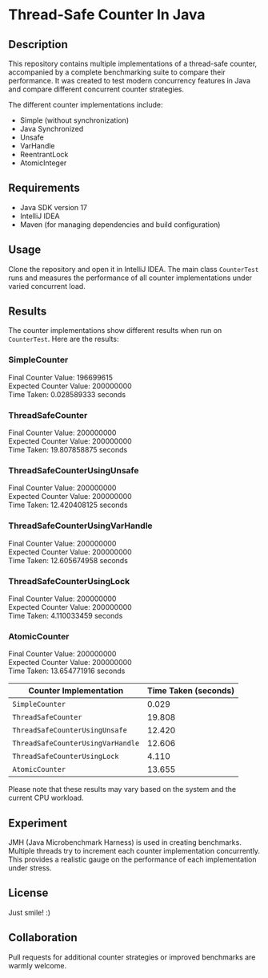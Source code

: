 # Thread-Safe Counter In Java

## Description

This repository contains multiple implementations of a thread-safe counter, accompanied by a complete benchmarking suite to compare their performance. It was created to test modern concurrency features in Java and compare different concurrent counter strategies.

The different counter implementations include:

- Simple (without synchronization)
- Java Synchronized
- Unsafe
- VarHandle
- ReentrantLock
- AtomicInteger

## Requirements

- Java SDK version 17
- IntelliJ IDEA 
- Maven (for managing dependencies and build configuration)

## Usage

Clone the repository and open it in IntelliJ IDEA. The main class `CounterTest` runs and measures the performance of all counter implementations under varied concurrent load.

## Results

The counter implementations show different results when run on `CounterTest`. Here are the results:

### SimpleCounter

Final Counter Value: 196699615  
Expected Counter Value: 200000000  
Time Taken: 0.028589333 seconds

### ThreadSafeCounter

Final Counter Value: 200000000  
Expected Counter Value: 200000000  
Time Taken: 19.807858875 seconds

### ThreadSafeCounterUsingUnsafe

Final Counter Value: 200000000  
Expected Counter Value: 200000000  
Time Taken: 12.420408125 seconds

### ThreadSafeCounterUsingVarHandle

Final Counter Value: 200000000  
Expected Counter Value: 200000000  
Time Taken: 12.605674958 seconds

### ThreadSafeCounterUsingLock

Final Counter Value: 200000000  
Expected Counter Value: 200000000  
Time Taken: 4.110033459 seconds

### AtomicCounter

Final Counter Value: 200000000  
Expected Counter Value: 200000000  
Time Taken: 13.654771916 seconds


|Counter Implementation   | Time Taken (seconds)|
|-------------------------|--------------------|
|`SimpleCounter`            |    0.029|
|`ThreadSafeCounter`        |   19.808|
|`ThreadSafeCounterUsingUnsafe` | 12.420|
|`ThreadSafeCounterUsingVarHandle` | 12.606|
|`ThreadSafeCounterUsingLock` |   4.110|
|`AtomicCounter`            |  13.655|


Please note that these results may vary based on the system and the current CPU workload.



## Experiment

JMH (Java Microbenchmark Harness) is used in creating benchmarks. Multiple threads try to increment each counter implementation concurrently. This provides a realistic gauge on the performance of each implementation under stress.

## License

Just smile! :)

## Collaboration

Pull requests for additional counter strategies or improved benchmarks are warmly welcome.